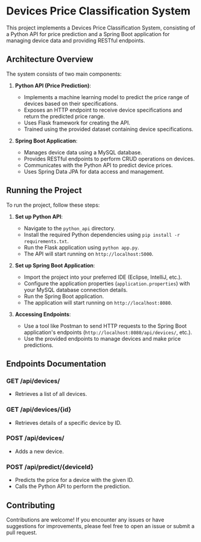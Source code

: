 # Devices Price Classification System

This project implements a Devices Price Classification System, consisting of a Python API for price prediction and a Spring Boot application for managing device data and providing RESTful endpoints.

## Architecture Overview

The system consists of two main components:

1. **Python API (Price Prediction)**:
   - Implements a machine learning model to predict the price range of devices based on their specifications.
   - Exposes an HTTP endpoint to receive device specifications and return the predicted price range.
   - Uses Flask framework for creating the API.
   - Trained using the provided dataset containing device specifications.

2. **Spring Boot Application**:
   - Manages device data using a MySQL database.
   - Provides RESTful endpoints to perform CRUD operations on devices.
   - Communicates with the Python API to predict device prices.
   - Uses Spring Data JPA for data access and management.

## Running the Project

To run the project, follow these steps:

1. **Set up Python API**:
   - Navigate to the `python_api` directory.
   - Install the required Python dependencies using `pip install -r requirements.txt`.
   - Run the Flask application using `python app.py`.
   - The API will start running on `http://localhost:5000`.

2. **Set up Spring Boot Application**:
   - Import the project into your preferred IDE (Eclipse, IntelliJ, etc.).
   - Configure the application properties (`application.properties`) with your MySQL database connection details.
   - Run the Spring Boot application.
   - The application will start running on `http://localhost:8080`.

3. **Accessing Endpoints**:
   - Use a tool like Postman to send HTTP requests to the Spring Boot application's endpoints (`http://localhost:8080/api/devices/`, etc.).
   - Use the provided endpoints to manage devices and make price predictions.

## Endpoints Documentation

### GET /api/devices/
- Retrieves a list of all devices.

### GET /api/devices/{id}
- Retrieves details of a specific device by ID.

### POST /api/devices/
- Adds a new device.

### POST /api/predict/{deviceId}
- Predicts the price for a device with the given ID.
- Calls the Python API to perform the prediction.

## Contributing

Contributions are welcome! If you encounter any issues or have suggestions for improvements, please feel free to open an issue or submit a pull request.

